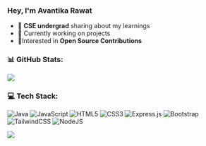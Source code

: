 
 ### Hey, I'm Avantika Rawat

- 🔭 **CSE undergrad** sharing about my learnings
- 🌱 Currently working on projects
- 🌱Interested in **Open Source Contributions**










### 📊 GitHub Stats:
![](https://github-readme-stats.vercel.app/api?username=avantika-rawat&theme=dark&hide_border=false&include_all_commits=false&count_private=false)<br/>

### 💻 Tech Stack:
![Java](https://img.shields.io/badge/java-%23ED8B00.svg?style=for-the-badge&logo=openjdk&logoColor=white) ![JavaScript](https://img.shields.io/badge/javascript-%23323330.svg?style=for-the-badge&logo=javascript&logoColor=%23F7DF1E) ![HTML5](https://img.shields.io/badge/html5-%23E34F26.svg?style=for-the-badge&logo=html5&logoColor=white) ![CSS3](https://img.shields.io/badge/css3-%231572B6.svg?style=for-the-badge&logo=css3&logoColor=white) ![Express.js](https://img.shields.io/badge/express.js-%23404d59.svg?style=for-the-badge&logo=express&logoColor=%2361DAFB) ![Bootstrap](https://img.shields.io/badge/bootstrap-%238511FA.svg?style=for-the-badge&logo=bootstrap&logoColor=white) ![TailwindCSS](https://img.shields.io/badge/tailwindcss-%2338B2AC.svg?style=for-the-badge&logo=tailwind-css&logoColor=white) ![NodeJS](https://img.shields.io/badge/node.js-6DA55F?style=for-the-badge&logo=node.js&logoColor=white)

![](https://github-readme-streak-stats.herokuapp.com/?user=avantika-rawat&theme=dark&hide_border=false)<br/>

